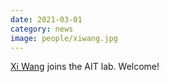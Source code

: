 ```yaml
---
date: 2021-03-01
category: news
image: people/xiwang.jpg
---
```


[Xi Wang](/people/xiwang/) joins the AIT lab. Welcome!

